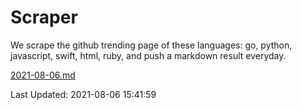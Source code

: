 # Scraper

We scrape the github trending page of these languages: go, python, javascript, swift, html, ruby, and push a markdown result everyday.

[2021-08-06.md](https://github.com/henson/Scraper/blob/master/2021-08-06.md)

Last Updated: 2021-08-06 15:41:59